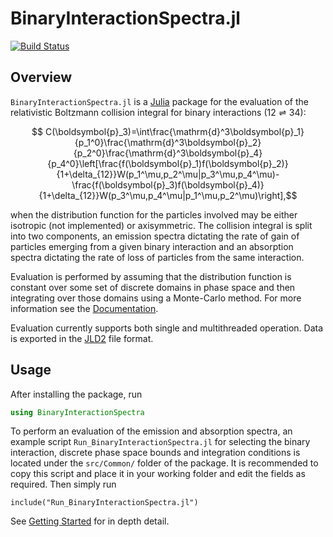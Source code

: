 # BinaryInteractionSpectra.jl

[![Build Status](https://github.com/cneverett/BinaryInteractionSpectra.jl/actions/workflows/CI.yml/badge.svg?branch=master)](https://github.com/cneverett/BinaryInteractionSpectra.jl/actions/workflows/CI.yml?query=branch%3Amaster)

## Overview

`BinaryInteractionSpectra.jl` is a [Julia](http://julialang.org/) package for the evaluation of the relativistic Boltzmann collision integral for binary interactions $(12\rightleftharpoons34)$:
```math
    C(\boldsymbol{p}_3)=\int\frac{\mathrm{d}^3\boldsymbol{p}_1}{p_1^0}\frac{\mathrm{d}^3\boldsymbol{p}_2}{p_2^0}\frac{\mathrm{d}^3\boldsymbol{p}_4}{p_4^0}\left[\frac{f(\boldsymbol{p}_1)f(\boldsymbol{p}_2)}{1+\delta_{12}}W(p_1^\mu,p_2^\mu|p_3^\mu,p_4^\mu)- \frac{f(\boldsymbol{p}_3)f(\boldsymbol{p}_4)}{1+\delta_{12}}W(p_3^\mu,p_4^\mu|p_1^\mu,p_2^\mu)\right],
```
when the distribution function for the particles involved may be either isotropic (not implemented) or axisymmetric. The collision integral is split into two components, an emission spectra dictating the rate of gain of particles emerging from a given binary interaction and an absorption spectra dictating the rate of loss of particles from the same interaction.

Evaluation is performed by assuming that the distribution function is constant over some set of discrete domains in phase space and then integrating over those domains using a Monte-Carlo method. For more information see the [Documentation](https://cneverett.github.io/BinaryInteractionSpectra.jl/).

Evaluation currently supports both single and multithreaded operation. Data is exported in the [JLD2](https://github.com/JuliaIO/JLD2.jl) file format.

## Usage

After installing the package, run 
```julia
using BinaryInteractionSpectra
```

To perform an evaluation of the emission and absorption spectra, an example script `Run_BinaryInteractionSpectra.jl` for selecting the binary interaction, discrete phase space bounds and integration conditions is located under the `src/Common/` folder of the package. It is recommended to copy this script and place it in your working folder and edit the fields as required. Then simply run
```julia-repl
include("Run_BinaryInteractionSpectra.jl")
``` 

See [Getting Started](https://cneverett.github.io/BinaryInteractionSpectra.jl/dev/quickstart/) for in depth detail.